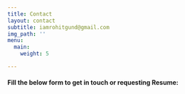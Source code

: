 ```yaml
---
title: Contact
layout: contact
subtitle: iamrohitgund@gmail.com
img_path: ''
menu:
  main:
    weight: 5

---
```

#### **Fill the below form to get in touch or requesting Resume:**